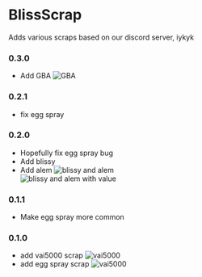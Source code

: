 # BlissScrap

Adds various scraps based on our discord server, iykyk

### 0.3.0
* Add GBA
![GBA](https://i.imgur.com/un5zDoG.jpg)

### 0.2.1
* fix egg spray

### 0.2.0
* Hopefully fix egg spray bug
* Add blissy
* Add alem
![blissy and alem](https://i.imgur.com/L9ykpdc.jpg)  
![blissy and alem with value](https://i.imgur.com/3yrcNCW.jpg)  


### 0.1.1
* Make egg spray more common

### 0.1.0
* add vai5000 scrap
![vai5000](https://i.imgur.com/p1QJ8Il.jpg)  
* add egg spray scrap
![vai5000](https://i.imgur.com/KHKWh92.jpg)  


